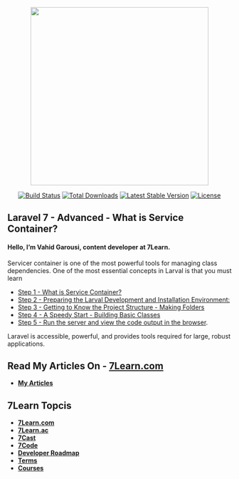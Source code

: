 <p align="center"><img src="https://s.7learn.com/uploads/2019/12/logotype-512.png" width="400"></p>

<p align="center">
<a href="https://travis-ci.org/laravel/framework"><img src="https://travis-ci.org/laravel/framework.svg" alt="Build Status"></a>
<a href="https://packagist.org/packages/laravel/framework"><img src="https://poser.pugx.org/laravel/framework/d/total.svg" alt="Total Downloads"></a>
<a href="https://packagist.org/packages/laravel/framework"><img src="https://poser.pugx.org/laravel/framework/v/stable.svg" alt="Latest Stable Version"></a>
<a href="https://packagist.org/packages/laravel/framework"><img src="https://poser.pugx.org/laravel/framework/license.svg" alt="License"></a>
</p>

## Laravel 7 - Advanced - What is Service Container?

#### Hello, I’m  Vahid Garousi, content developer  at 7Learn.

Servicer container is one of the most powerful tools for managing class dependencies. One of the most essential concepts in Larval is that you must learn

- [Step 1 - What is Service Container?](https://7learn.com/programming/laravel-7-advance-what-is-service-container)
- [Step 2 - Preparing the Larval Development and Installation Environment:](https://7learn.com/programming/laravel-7-advance-what-is-service-container)
- [Step 3 - Getting to Know the Project Structure - Making Folders](https://7learn.com/programming/laravel-7-advance-what-is-service-container)
- [Step 4 - A Speedy Start - Building Basic Classes](https://7learn.com/programming/laravel-7-advance-what-is-service-container)
- [Step 5 - Run the server and view the code output in the browser](https://7learn.com/programming/laravel-7-advance-what-is-service-container).

Laravel is accessible, powerful, and provides tools required for large, robust applications.

## Read My Articles On - [7Learn.com]((https://7earn.com))
- **[My Articles](https://7learn.com/author/VahidGarousi1)**
## 7Learn Topcis

- **[7Learn.com](https://7learn.com/)**
- **[7Learn.ac](https://7learn.ac/)**
- **[7Cast](https://7learn.com/section/podcast)**
- **[7Code](https://7learn.com/section/code)**
- **[Developer Roadmap](https://7learn.com/section/roadmap)**
- **[Terms](https://7learn.com/section/terms)**
- **[Courses](https://7learn.com/course)**
